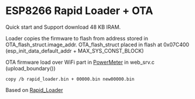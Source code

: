﻿# ESP8266 Rapid Loader + OTA
Quick start and Support download 48 KB IRAM.

Loader copies the firmware to flash from address stored in OTA_flash_struct.image_addr.
OTA_flash_struct placed in flash at 0x07C400 (esp_init_data_default_addr + MAX_SYS_CONST_BLOCK) 

OTA firmware load over WiFi part in [PowerMeter](https://github.com/vad7/PowerMeter.git) in web_srv.c (upload_boundary())

```
copy /b rapid_loader.bin + 00000.bin new00000.bin    
```

Based on [Rapid_Loader](https://github.com/pvvx/Rapid_Loader.git)
